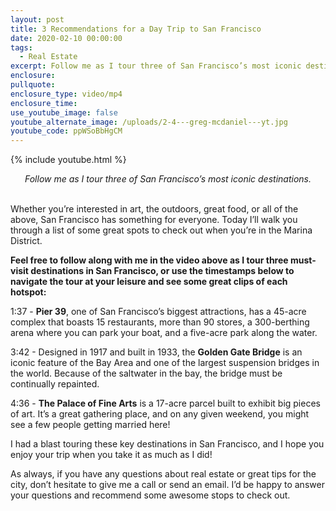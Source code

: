 ```yaml
---
layout: post
title: 3 Recommendations for a Day Trip to San Francisco
date: 2020-02-10 00:00:00
tags:
  - Real Estate
excerpt: Follow me as I tour three of San Francisco’s most iconic destinations.
enclosure:
pullquote:
enclosure_type: video/mp4
enclosure_time:
use_youtube_image: false
youtube_alternate_image: /uploads/2-4---greg-mcdaniel---yt.jpg
youtube_code: ppWSoBbHgCM
---
```


{% include youtube.html %}

<center><em>Follow me as I tour three of San Francisco&rsquo;s most iconic destinations.</em></center>

<br>Whether you’re interested in art, the outdoors, great food, or all of the above, San Francisco has something for everyone. Today I’ll walk you through a list of some great spots to check out when you’re in the Marina District.

**Feel free to follow along with me in the video above as I tour three must-visit destinations in San Francisco, or use the timestamps below to navigate the tour at your leisure and see some great clips of each hotspot:**

1:37 - **Pier 39**, one of San Francisco’s biggest attractions, has a 45-acre complex that boasts 15 restaurants, more than 90 stores, a 300-berthing arena where you can park your boat, and a five-acre park along the water.

3:42 - Designed in 1917 and built in 1933, the **Golden Gate Bridge** is an iconic feature of the Bay Area and one of the largest suspension bridges in the world. Because of the saltwater in the bay, the bridge must be continually repainted.

4:36 - **The Palace of Fine Arts** is a 17-acre parcel built to exhibit big pieces of art. It’s a great gathering place, and on any given weekend, you might see a few people getting married here\!

I had a blast touring these key destinations in San Francisco, and I hope you enjoy your trip when you take it as much as I did\!

As always, if you have any questions about real estate or great tips for the city, don’t hesitate to give me a call or send an email. I’d be happy to answer your questions and recommend some awesome stops to check out.